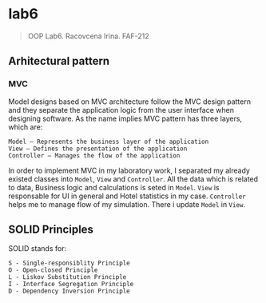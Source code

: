 # lab6
>OOP Lab6. Racovcena Irina. FAF-212

## Arhitectural pattern
### MVC
Model designs based on MVC architecture follow the MVC design pattern and they separate the application logic from the user interface when designing software. As the name implies MVC pattern has three layers, which are:

    Model — Represents the business layer of the application
    View — Defines the presentation of the application
    Controller — Manages the flow of the application

In order to implement MVC in my laboratory work, I separated my already existed classes into `Model`, `View` and `Controller`. All the data which is related to data, Business logic and calculations is seted in `Model`. `View` is responsable for UI in general and Hotel statistics in my case. `Controller` helps me to manage flow of my simulation. There i update `Model` in `View`.

## SOLID Principles
SOLID stands for:

    S - Single-responsiblity Principle
    O - Open-closed Principle
    L - Liskov Substitution Principle
    I - Interface Segregation Principle
    D - Dependency Inversion Principle
